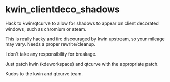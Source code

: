 kwin_clientdeco_shadows
=======================

Hack to kwin/qtcurve to allow for shadows to appear on client decorated windows,
such as chromium or steam.

This is really hacky and iirc discouraged by kwin upstream, so your mileage may
vary. Needs a proper rewrite/cleanup.

I don't take any responsibility for breakage.

Just patch kwin (kdeworkspace) and qtcurve with the appropriate patch.

Kudos to the kwin and qtcurve team.
